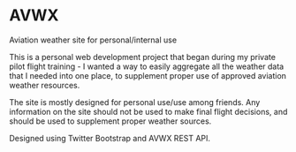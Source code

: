 # AVWX
Aviation weather site for personal/internal use

This is a personal web development project that began during my private pilot flight training - I wanted a way to easily aggregate
all the weather data that I needed into one place, to supplement proper use of approved aviation weather resources.

The site is mostly designed for personal use/use among friends. Any information on the site should not be used to make final flight
decisions, and should be used to supplement proper weather sources. 

Designed using Twitter Bootstrap and AVWX REST API.
